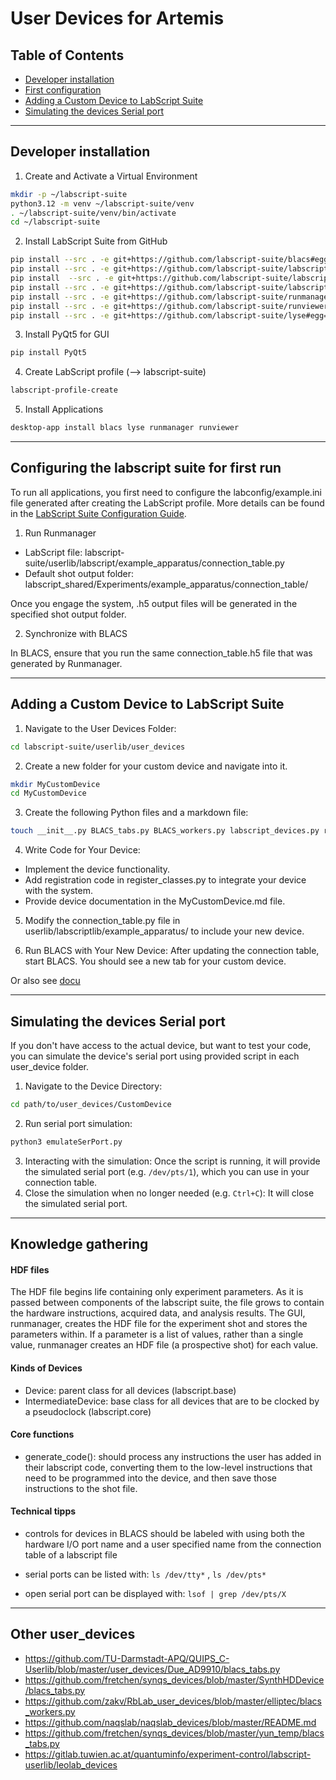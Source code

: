 # User Devices for Artemis 

## Table of Contents
- [Developer installation](#developer-installation)
- [First configuration](#configuring-the-labscript-suite-for-first-run)
- [Adding a Custom Device to LabScript Suite](#adding-a-custom-device-to-labscript-suite)
- [Simulating the devices Serial port](#simulating-the-devices-serial-port)

---

## Developer installation
1. Create and Activate a Virtual Environment
```bash
mkdir -p ~/labscript-suite
python3.12 -m venv ~/labscript-suite/venv
. ~/labscript-suite/venv/bin/activate
cd ~/labscript-suite
```
2. Install LabScript Suite from GitHub
```bash
pip install --src . -e git+https://github.com/labscript-suite/blacs#egg=blacs
pip install --src . -e git+https://github.com/labscript-suite/labscript#egg=labscript
pip install  --src . -e git+https://github.com/labscript-suite/labscript-devices#egg=labscript-devices
pip install --src . -e git+https://github.com/labscript-suite/labscript-utils#egg=labscript-utils
pip install --src . -e git+https://github.com/labscript-suite/runmanager#egg=runmanager
pip install --src . -e git+https://github.com/labscript-suite/runviewer#egg=runviewer
pip install --src . -e git+https://github.com/labscript-suite/lyse#egg=lyse
```

3. Install  PyQt5 for GUI
```bash
pip install PyQt5
```

4. Create LabScript profile (--> labscript-suite)
```bash
labscript-profile-create
```

5. Install Applications
```bash
desktop-app install blacs lyse runmanager runviewer
```

---
## Configuring the labscript suite for first run
To run all applications, you first need to configure the labconfig/example.ini file generated after creating the LabScript profile. More details can be found in the [LabScript Suite Configuration Guide](https://labscriptsuite.org/en/latest/setup/configuration/).

1. Run Runmanager

- LabScript file: labscript-suite/userlib/labscript/example_apparatus/connection_table.py
- Default shot output folder: labscript_shared/Experiments/example_apparatus/connection_table/

Once you engage the system, .h5 output files will be generated in the specified shot output folder.

2. Synchronize with BLACS

In BLACS, ensure that you run the same connection_table.h5 file that was generated by Runmanager.

---
## Adding a Custom Device to LabScript Suite

1. Navigate to the User Devices Folder: 
```bash 
cd labscript-suite/userlib/user_devices
```
2. Create a new folder for your custom device and navigate into it.
```bash
mkdir MyCustomDevice
cd MyCustomDevice
```

3. Create the following Python files and a markdown file:
``` bash
touch __init__.py BLACS_tabs.py BLACS_workers.py labscript_devices.py register_classes.py MyCustomDevice.md
```

4. Write Code for Your Device:

- Implement the device functionality.
- Add registration code in register_classes.py to integrate your device with the system.
- Provide device documentation in the MyCustomDevice.md file.

5. Modify the connection_table.py file in userlib/labscriptlib/example_apparatus/ to include your new device.

6. Run BLACS with Your New Device: After updating the connection table, start BLACS. You should see a new tab for your custom device.

Or also see [docu](https://github.com/labscript-suite/blacs/blob/master/docs/How%20to%20add%20a%20new%20device/main.pdf)

---

## Simulating the devices Serial port
If you don't have access to the actual device, but want to test your code, you can simulate the device's serial port using provided script in each user_device folder. 

1. Navigate to the Device Directory:
```bash
cd path/to/user_devices/CustomDevice
```
2. Run serial port simulation:
```bash 
python3 emulateSerPort.py
```
3. Interacting with the simulation: Once the script is running, it will provide the simulated serial port (e.g. `/dev/pts/1`), which you can use in your connection table. 
4. Close the simulation when no longer needed (e.g. `Ctrl+C`): It will close the simulated serial port. 

---
## Knowledge gathering
#### HDF files
 The HDF file begins life containing only experiment parameters. As it is passed between components of the labscript suite, 
 the file grows to contain the hardware instructions, acquired data, and analysis results. 
 The GUI, runmanager, creates the HDF file for the experiment shot and stores the parameters within. 
 If a parameter is a list of values, rather than a single value, 
 runmanager creates an HDF file (a prospective shot) for each value.
#### Kinds of Devices
- Device: parent class for all devices (labscript.base)
- IntermediateDevice: base class for all devices that are to be clocked by a pseudoclock (labscript.core)

#### Core functions
- generate_code(): should process any instructions the user has added in their labscript code, converting them to the low-level instructions that need to be programmed into the device, and then save those instructions to the shot file.

#### Technical tipps
- controls for devices in BLACS should be labeled with using both the hardware I/O port name 
and a user specified name from the connection table of a labscript file

- serial ports can be listed with: `ls /dev/tty*` , `ls /dev/pts*`
- open serial port can be displayed with: `lsof | grep /dev/pts/X`

---
## Other user_devices

- https://github.com/TU-Darmstadt-APQ/QUIPS_C-Userlib/blob/master/user_devices/Due_AD9910/blacs_tabs.py
- https://github.com/fretchen/synqs_devices/blob/master/SynthHDDevice/blacs_tabs.py
- https://github.com/zakv/RbLab_user_devices/blob/master/elliptec/blacs_workers.py
- https://github.com/naqslab/naqslab_devices/blob/master/README.md
- https://github.com/fretchen/synqs_devices/blob/master/yun_temp/blacs_tabs.py
- https://gitlab.tuwien.ac.at/quantuminfo/experiment-control/labscript-userlib/leolab_devices





